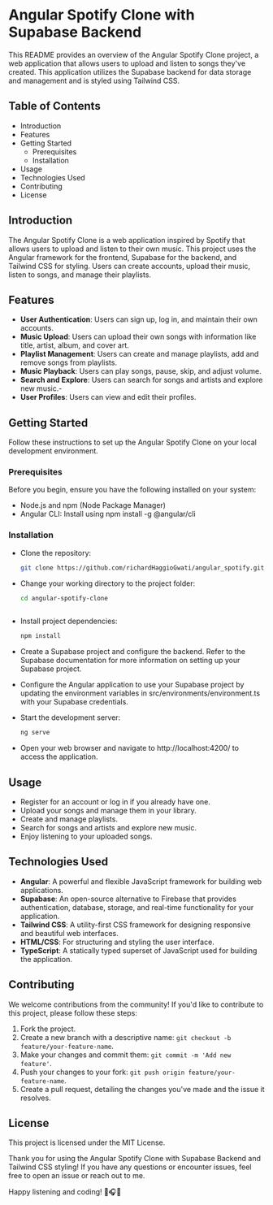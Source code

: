 # Angular Spotify Clone with Supabase Backend

This README provides an overview of the Angular Spotify Clone project, a web application that allows users to upload and listen to songs they've created. This application utilizes the Supabase backend for data storage and management and is styled using Tailwind CSS.

## Table of Contents
- Introduction
- Features
- Getting Started
  - Prerequisites
  - Installation
- Usage
- Technologies Used
- Contributing
- License

## Introduction

The Angular Spotify Clone is a web application inspired by Spotify that allows users to upload and listen to their own music. This project uses the Angular framework for the frontend, Supabase for the backend, and Tailwind CSS for styling. Users can create accounts, upload their music, listen to songs, and manage their playlists.

## Features
- **User Authentication**: Users can sign up, log in, and maintain their own accounts.
- **Music Upload**: Users can upload their own songs with information like title, artist, album, and cover art.
- **Playlist Management**: Users can create and manage playlists, add and remove songs from playlists.
- **Music Playback**: Users can play songs, pause, skip, and adjust volume.
- **Search and Explore**: Users can search for songs and artists and explore new music.- 
- **User Profiles**: Users can view and edit their profiles.

## Getting Started

Follow these instructions to set up the Angular Spotify Clone on your local development environment.

### Prerequisites
Before you begin, ensure you have the following installed on your system:

- Node.js and npm (Node Package Manager)
- Angular CLI: Install using npm install -g @angular/cli

### Installation
  - Clone the repository:
    ````bash
    git clone https://github.com/richardHaggioGwati/angular_spotify.git

  - Change your working directory to the project folder:
    ````bash
    cd angular-spotify-clone
  
- Install project dependencies:
  ````bash
  npm install
  
- Create a Supabase project and configure the backend. Refer to the Supabase documentation for more information on setting up your Supabase project.

- Configure the Angular application to use your Supabase project by updating the environment variables in src/environments/environment.ts with your Supabase credentials.

- Start the development server:
  ````bash
  ng serve

- Open your web browser and navigate to http://localhost:4200/ to access the application.

## Usage
- Register for an account or log in if you already have one.
- Upload your songs and manage them in your library.
- Create and manage playlists.
- Search for songs and artists and explore new music.
- Enjoy listening to your uploaded songs.

## Technologies Used

- **Angular**: A powerful and flexible JavaScript framework for building web applications.
- **Supabase**: An open-source alternative to Firebase that provides authentication, database, storage, and real-time functionality for your application.
- **Tailwind CSS**: A utility-first CSS framework for designing responsive and beautiful web interfaces.
- **HTML/CSS**: For structuring and styling the user interface.
- **TypeScript**: A statically typed superset of JavaScript used for building the application.

## Contributing
We welcome contributions from the community! If you'd like to contribute to this project, please follow these steps:

1. Fork the project.
2. Create a new branch with a descriptive name: `git checkout -b feature/your-feature-name`.
3. Make your changes and commit them: `git commit -m 'Add new feature'`.
4. Push your changes to your fork: `git push origin feature/your-feature-name`.
5. Create a pull request, detailing the changes you've made and the issue it resolves.

## License
This project is licensed under the MIT License.

Thank you for using the Angular Spotify Clone with Supabase Backend and Tailwind CSS styling! If you have any questions or encounter issues, feel free to open an issue or reach out to me.

Happy listening and coding! 🎵🎧🎶
